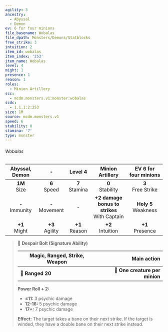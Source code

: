 ```yaml
---
agility: 3
ancestry:
  - Abyssal
  - Demon
ev: 6 for four minions
file_basename: Wobalas
file_dpath: Monsters/Demons/Statblocks
free_strike: 3
intuition: 2
item_id: wobalas
item_index: '253'
item_name: Wobalas
level: 4
might: 1
presence: 1
reason: 1
roles:
  - Minion Artillery
scc:
  - mcdm.monsters.v1:monster:wobalas
scdc:
  - 1.1.1:2:253
size: 1M
source: mcdm.monsters.v1
speed: 6
stability: 0
stamina: '7'
type: monster
---
```


###### Wobalas

|   Abyssal, Demon    |          -          |      Level 4       |                 Minion Artillery                 |  EV 6 for four minions   |
| :-----------------: | :-----------------: | :----------------: | :----------------------------------------------: | :----------------------: |
|  **1M**<br/> Size   |  **6**<br/> Speed   | **7**<br/> Stamina |               **0**<br/> Stability               |  **3**<br/> Free Strike  |
| **-**<br/> Immunity | **-**<br/> Movement |         -          | **+2 damage bonus to strikes**<br/> With Captain | **Holy 5**<br/> Weakness |
|  **+1**<br/> Might  | **+3**<br/> Agility | **+1**<br/> Reason |              **+2**<br/> Intuition               |   **+1**<br/> Presence   |

<!-- -->
> 🏹 **Despair Bolt (Signature Ability)**
>
> | **Magic, Ranged, Strike, Weapon** |                **Main action** |
> | --------------------------------- | -----------------------------: |
> | **📏 Ranged 20**                  | **🎯 One creature per minion** |
>
> **Power Roll + 2:**
>
> - **≤11:** 3 psychic damage
> - **12-16:** 5 psychic damage
> - **17+:** 7 psychic damage
>
> **Effect:** The target takes a bane on their next strike. If the target is winded, they have a double bane on their next strike instead.
